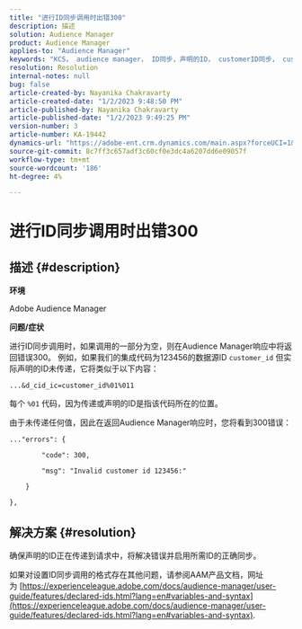 ```yaml
---
title: "进行ID同步调用时出错300"
description: 描述
solution: Audience Manager
product: Audience Manager
applies-to: "Audience Manager"
keywords: "KCS， audience manager， ID同步，声明的ID， customerID同步， customer id，在线同步"
resolution: Resolution
internal-notes: null
bug: false
article-created-by: Nayanika Chakravarty
article-created-date: "1/2/2023 9:48:50 PM"
article-published-by: Nayanika Chakravarty
article-published-date: "1/2/2023 9:49:25 PM"
version-number: 3
article-number: KA-19442
dynamics-url: "https://adobe-ent.crm.dynamics.com/main.aspx?forceUCI=1&pagetype=entityrecord&etn=knowledgearticle&id=a715aa3d-e78a-ed11-81ac-6045bd006c82"
source-git-commit: 8c7ff3c657adf3c60cf0e3dc4a6207dd6e09057f
workflow-type: tm+mt
source-wordcount: '186'
ht-degree: 4%

---
```


# 进行ID同步调用时出错300

## 描述 {#description}


<b>环境</b>

Adobe Audience Manager

<b>问题/症状</b>

进行ID同步调用时，如果调用的一部分为空，则在Audience Manager响应中将返回错误300。 例如，如果我们的集成代码为123456的数据源ID `customer_id` 但实际声明的ID未传递，它将类似于以下内容：

`...&d_cid_ic=customer_id%01%011`

每个 `%01` 代码，因为传递或声明的ID是指该代码所在的位置。

由于未传递任何值，因此在返回Audience Manager响应时，您将看到300错误：




```
..."errors": {

        "code": 300,

        "msg": "Invalid customer id 123456:"

    }

},
```





## 解决方案 {#resolution}


确保声明的ID正在传递到请求中，将解决错误并启用所需ID的正确同步。

如果对设置ID同步调用的格式存在其他问题，请参阅AAM产品文档，网址为 [https://experienceleague.adobe.com/docs/audience-manager/user-guide/features/declared-ids.html?lang=en#variables-and-syntax](https://experienceleague.adobe.com/docs/audience-manager/user-guide/features/declared-ids.html?lang=en#variables-and-syntax).
